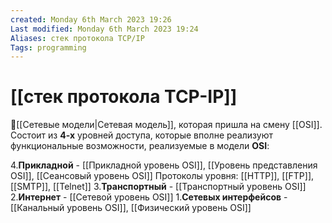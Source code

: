 ```yaml
---
created: Monday 6th March 2023 19:26
Last modified: Monday 6th March 2023 19:24
Aliases: стек протокола TCP/IP
Tags: programming
---
```


# [[стек протокола TCP-IP]]

📌[[Сетевые модели|Cетевая модель]], которая пришла на смену [[OSI]]. 
Состоит из **4-х** уровней доступа, которые вполне реализуют функциональные возможности, реализуемые в модели **OSI**:

4.**Прикладной** - [[Прикладной уровень OSI]], [[Уровень представления OSI]], [[Сеансовый уровень OSI]]
Протоколы уровня: [[HTTP]], [[FTP]], [[SMTP]], [[Telnet]]
3.**Транспортный** - [[Транспортный уровень OSI]]
2.**Интернет** - [[Сетевой уровень OSI]]
1.**Сетевых интерфейсов** - [[Канальный уровень OSI]], [[Физический уровень OSI]]
